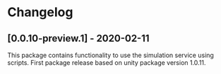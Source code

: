 # Changelog

## [0.0.10-preview.1] - 2020-02-11

This package contains functionality to use the simulation service using scripts.
First package release based on unity package version 1.0.11.
